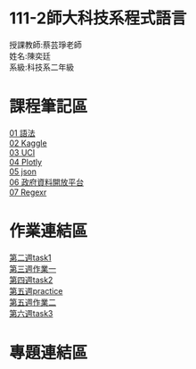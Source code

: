 # 111-2師大科技系程式語言
授課教師:蔡芸琤老師\
姓名:陳奕廷\
系級:科技系二年級

# 課程筆記區
[01 語法](https://markdown.tw/)\
[02 Kaggle](https://www.kaggle.com/)\
[03 UCI](https://archive.ics.uci.edu/ml/index.php)\
[04 Plotly](https://plotly.com/python/)\
[05 json](https://jsoncrack.com/editor)\
[06 政府資料開放平台](https://data.gov.tw/)\
[07 Regexr](https://regexr.com/)

# 作業連結區
[第二週task1](https://github.com/Tommy3883/111-2PL/blob/main/task%201.ipynb)\
[第三週作業一](https://github.com/Tommy3883/111-2PL/blob/main/HW%201.ipynb)\
[第四週task2](https://github.com/Tommy3883/111-2PL/blob/main/task2.ipynb)\
[第五週practice](https://github.com/Tommy3883/111-2PL/blob/main/practice0323-1.ipynb)\
[第五週作業二](https://github.com/Tommy3883/111-2PL/blob/main/HW%202.ipynb)\
[第六週task3](https://github.com/Tommy3883/111-2PL/blob/main/task%203.ipynb)

# 專題連結區
